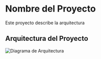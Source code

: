 # Nombre del Proyecto

Este proyecto describe la arquitectura 

## Arquitectura del Proyecto

![Diagrama de Arquitectura](docs/arquitectura.drawio.pngpng)
